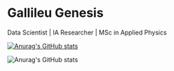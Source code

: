 # Gallileu Genesis
Data Scientist | IA Researcher | MSc in Applied Physics

[![Anurag's GitHub stats](https://github-readme-stats.vercel.app/api?username=gallileugenesis)](https://github.com/gallileugenesis/github-readme-stats)
 
![Anurag's GitHub stats](https://github-readme-stats.vercel.app/api?username=gallileugenesis&show_icons=true&theme=radical)
